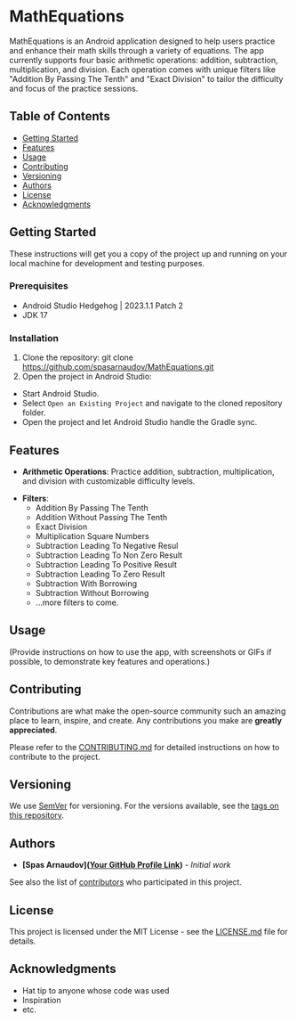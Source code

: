 # MathEquations

MathEquations is an Android application designed to help users practice and enhance their math skills through a variety of equations. The app currently supports four basic arithmetic operations: addition, subtraction, multiplication, and division. Each operation comes with unique filters like "Addition By Passing The Tenth" and "Exact Division" to tailor the difficulty and focus of the practice sessions.

## Table of Contents

- [Getting Started](#getting-started)
- [Features](#features)
- [Usage](#usage)
- [Contributing](#contributing)
- [Versioning](#versioning)
- [Authors](#authors)
- [License](#license)
- [Acknowledgments](#acknowledgments)

## Getting Started

These instructions will get you a copy of the project up and running on your local machine for development and testing purposes.

### Prerequisites

- Android Studio Hedgehog | 2023.1.1 Patch 2
- JDK 17

### Installation

1. Clone the repository: git clone https://github.com/spasarnaudov/MathEquations.git
2. Open the project in Android Studio:
- Start Android Studio.
- Select `Open an Existing Project` and navigate to the cloned repository folder.
- Open the project and let Android Studio handle the Gradle sync.

## Features

- **Arithmetic Operations**: Practice addition, subtraction, multiplication, and division with customizable difficulty levels.
* **Filters**:
  - Addition By Passing The Tenth
  - Addition Without Passing The Tenth
  - Exact Division
  - Multiplication Square Numbers
  - Subtraction Leading To Negative Resul
  - Subtraction Leading To Non Zero Result
  - Subtraction Leading To Positive Result
  - Subtraction Leading To Zero Result
  - Subtraction With Borrowing
  - Subtraction Without Borrowing
  - ...more filters to come.

## Usage

(Provide instructions on how to use the app, with screenshots or GIFs if possible, to demonstrate key features and operations.)

## Contributing

Contributions are what make the open-source community such an amazing place to learn, inspire, and create. Any contributions you make are **greatly appreciated**.

Please refer to the [CONTRIBUTING.md](CONTRIBUTING.md) for detailed instructions on how to contribute to the project.

## Versioning

We use [SemVer](http://semver.org/) for versioning. For the versions available, see the [tags on this repository](https://github.com/spasarnaudov/MathEquations/tags).

## Authors

- **[Spas Arnaudov]([Your GitHub Profile Link](https://github.com/spasarnaudov))** - *Initial work*

See also the list of [contributors](https://github.com/spasarnaudov/MathEquations/contributors) who participated in this project.

## License

This project is licensed under the MIT License - see the [LICENSE.md](LICENSE.md) file for details.

## Acknowledgments

- Hat tip to anyone whose code was used
- Inspiration
- etc.
